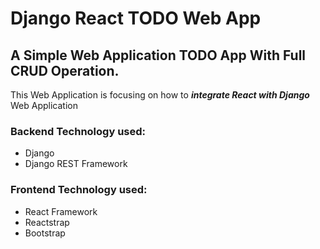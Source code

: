 # Django React TODO Web App
## A Simple Web Application TODO App With **Full CRUD** Operation.

This Web Application is focusing on how to ***integrate React with Django*** Web Application

### Backend Technology used: 
* Django
* Django REST Framework

### Frontend Technology used: 
* React Framework 
* Reactstrap
* Bootstrap

